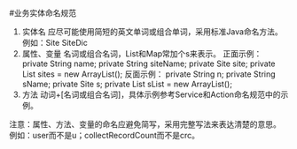 #业务实体命名规范
1.	实体名
	应尽可能使用简短的英文单词或组合单词，采用标准Java命名方法。
	例如：Site SiteDic
2.	属性、变量
	名词或组合名词，List和Map常加个s来表示。
	正面示例：
		private String name;
		private String siteName;
		private Site site;
		private List<Site> sites = new ArrayList<Site>();
	反面示例：
		private String n;
		private String sName;
		private Site s;
		private List<Site> sList = new ArrayList<Site>();
3.	方法
	动词+[名词或组合名词]，具体示例参考Service和Action命名规范中的示例。

注意：属性、方法、变量的命名应避免简写，采用完整写法来表达清楚的意思。
例如：user而不是u；collectRecordCount而不是crc。